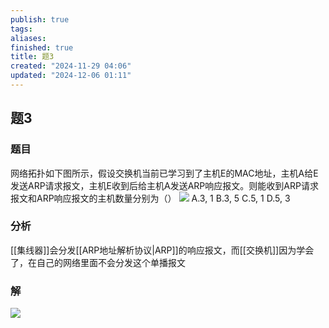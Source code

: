 ```yaml
---
publish: true
tags: 
aliases: 
finished: true
title: 题3
created: "2024-11-29 04:06"
updated: "2024-12-06 01:11"
---
```

## 题3
### 题目
网络拓扑如下图所示，假设交换机当前已学习到了主机E的MAC地址，主机A给E发送ARP请求报文，主机E收到后给主机A发送ARP响应报文。则能收到ARP请求报文和ARP响应报文的主机数量分别为（）
![](https://img.hwenyi.tech/202411291135005.webp)
A.3, 1
B.3, 5
C.5, 1
D.5, 3
### 分析
[[集线器]]会分发[[ARP地址解析协议|ARP]]的响应报文，而[[交换机]]因为学会了，在自己的网络里面不会分发这个单播报文
### 解
![](https://img.hwenyi.tech/202411291147047.webp)